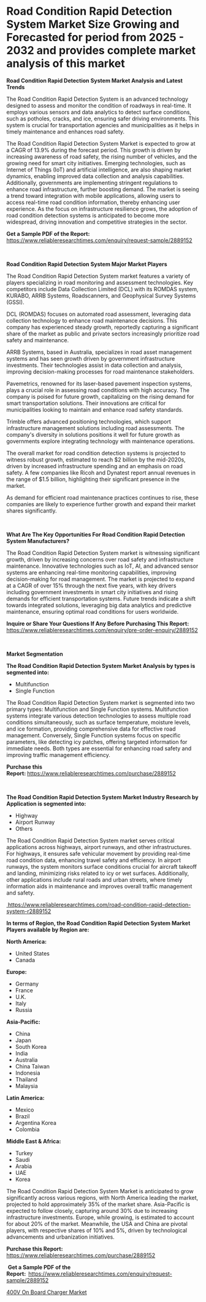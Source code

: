 <p><h1>Road Condition Rapid Detection System Market Size Growing and Forecasted for period from 2025 - 2032 and provides complete market analysis of this market</h1></p><p><strong>Road Condition Rapid Detection System Market Analysis and Latest Trends</strong></p>
<p><p>The Road Condition Rapid Detection System is an advanced technology designed to assess and monitor the condition of roadways in real-time. It employs various sensors and data analytics to detect surface conditions, such as potholes, cracks, and ice, ensuring safer driving environments. This system is crucial for transportation agencies and municipalities as it helps in timely maintenance and enhances road safety.</p><p>The Road Condition Rapid Detection System Market is expected to grow at a CAGR of 13.9% during the forecast period. This growth is driven by increasing awareness of road safety, the rising number of vehicles, and the growing need for smart city initiatives. Emerging technologies, such as Internet of Things (IoT) and artificial intelligence, are also shaping market dynamics, enabling improved data collection and analysis capabilities. Additionally, governments are implementing stringent regulations to enhance road infrastructure, further boosting demand. The market is seeing a trend toward integration with mobile applications, allowing users to access real-time road condition information, thereby enhancing user experience. As the focus on infrastructure resilience grows, the adoption of road condition detection systems is anticipated to become more widespread, driving innovation and competitive strategies in the sector.</p></p>
<p><strong>Get a Sample PDF of the Report:&nbsp;</strong> <a href="https://www.reliableresearchtimes.com/enquiry/request-sample/2889152?utm_campaign=2609&utm_medium=2&utm_source=Github&utm_content=ia&utm_term=14032025&utm_id=road-condition-rapid-detection-system">https://www.reliableresearchtimes.com/enquiry/request-sample/2889152</a></p>
<p>&nbsp;</p>
<p><strong>Road Condition Rapid Detection System Major Market Players</strong></p>
<p><p>The Road Condition Rapid Detection System market features a variety of players specializing in road monitoring and assessment technologies. Key competitors include Data Collection Limited (DCL) with its ROMDAS system, KURABO, ARRB Systems, Roadscanners, and Geophysical Survey Systems (GSSI). </p><p>DCL (ROMDAS) focuses on automated road assessment, leveraging data collection technology to enhance road maintenance decisions. This company has experienced steady growth, reportedly capturing a significant share of the market as public and private sectors increasingly prioritize road safety and maintenance.</p><p>ARRB Systems, based in Australia, specializes in road asset management systems and has seen growth driven by government infrastructure investments. Their technologies assist in data collection and analysis, improving decision-making processes for road maintenance stakeholders.</p><p>Pavemetrics, renowned for its laser-based pavement inspection systems, plays a crucial role in assessing road conditions with high accuracy. The company is poised for future growth, capitalizing on the rising demand for smart transportation solutions. Their innovations are critical for municipalities looking to maintain and enhance road safety standards.</p><p>Trimble offers advanced positioning technologies, which support infrastructure management solutions including road assessments. The company's diversity in solutions positions it well for future growth as governments explore integrating technology with maintenance operations.</p><p>The overall market for road condition detection systems is projected to witness robust growth, estimated to reach $2 billion by the mid-2020s, driven by increased infrastructure spending and an emphasis on road safety. A few companies like Ricoh and Dynatest report annual revenues in the range of $1.5 billion, highlighting their significant presence in the market.</p><p>As demand for efficient road maintenance practices continues to rise, these companies are likely to experience further growth and expand their market shares significantly.</p></p>
<p>&nbsp;</p>
<p><strong>What Are The Key Opportunities For Road Condition Rapid Detection System Manufacturers?</strong></p>
<p><p>The Road Condition Rapid Detection System market is witnessing significant growth, driven by increasing concerns over road safety and infrastructure maintenance. Innovative technologies such as IoT, AI, and advanced sensor systems are enhancing real-time monitoring capabilities, improving decision-making for road management. The market is projected to expand at a CAGR of over 15% through the next five years, with key drivers including government investments in smart city initiatives and rising demands for efficient transportation systems. Future trends indicate a shift towards integrated solutions, leveraging big data analytics and predictive maintenance, ensuring optimal road conditions for users worldwide.</p></p>
<p><strong>Inquire or Share Your Questions If Any Before Purchasing This Report:</strong> <a href="https://www.reliableresearchtimes.com/enquiry/pre-order-enquiry/2889152?utm_campaign=2609&utm_medium=2&utm_source=Github&utm_content=ia&utm_term=14032025&utm_id=road-condition-rapid-detection-system">https://www.reliableresearchtimes.com/enquiry/pre-order-enquiry/2889152</a></p>
<p>&nbsp;</p>
<p><strong>Market Segmentation</strong></p>
<p><strong>The Road Condition Rapid Detection System Market Analysis by types is segmented into:</strong></p>
<p><ul><li>Multifunction</li><li>Single Function</li></ul></p>
<p><p>The Road Condition Rapid Detection System market is segmented into two primary types: Multifunction and Single Function systems. Multifunction systems integrate various detection technologies to assess multiple road conditions simultaneously, such as surface temperature, moisture levels, and ice formation, providing comprehensive data for effective road management. Conversely, Single Function systems focus on specific parameters, like detecting icy patches, offering targeted information for immediate needs. Both types are essential for enhancing road safety and improving traffic management efficiency.</p></p>
<p><strong>Purchase this Report:&nbsp;</strong><a href="https://www.reliableresearchtimes.com/purchase/2889152?utm_campaign=2609&utm_medium=2&utm_source=Github&utm_content=ia&utm_term=14032025&utm_id=road-condition-rapid-detection-system">https://www.reliableresearchtimes.com/purchase/2889152</a></p>
<p>&nbsp;</p>
<p><strong>The Road Condition Rapid Detection System Market Industry Research by Application is segmented into:</strong></p>
<p><ul><li>Highway</li><li>Airport Runway</li><li>Others</li></ul></p>
<p><p>The Road Condition Rapid Detection System market serves critical applications across highways, airport runways, and other infrastructures. For highways, it ensures safe vehicular movement by providing real-time road condition data, enhancing travel safety and efficiency. In airport runways, the system monitors surface conditions crucial for aircraft takeoff and landing, minimizing risks related to icy or wet surfaces. Additionally, other applications include rural roads and urban streets, where timely information aids in maintenance and improves overall traffic management and safety.</p></p>
<p><a href="https://www.reliableresearchtimes.com/road-condition-rapid-detection-system-r2889152?utm_campaign=2609&utm_medium=2&utm_source=Github&utm_content=ia&utm_term=14032025&utm_id=road-condition-rapid-detection-system">&nbsp;https://www.reliableresearchtimes.com/road-condition-rapid-detection-system-r2889152</a></p>
<p><strong>In terms of Region, the Road Condition Rapid Detection System Market Players available by Region are:</strong></p>
<p>
    <p> <strong> North America: </strong>
        <ul>
            <li>United States</li>
            <li>Canada</li>
        </ul>
        </p> 
    <p> <strong> Europe: </strong>
        <ul>
            <li>Germany</li>
            <li>France</li>
            <li>U.K.</li>
            <li>Italy</li>
            <li>Russia</li>
        </ul>
        </p> 
    <p> <strong> Asia-Pacific: </strong>
        <ul>
            <li>China</li>
            <li>Japan</li>
            <li>South Korea</li>
            <li>India</li>
            <li>Australia</li>
            <li>China Taiwan</li>
            <li>Indonesia</li>
            <li>Thailand</li>
            <li>Malaysia</li>
        </ul>
        </p> 
    <p> <strong> Latin America: </strong>
        <ul>
            <li>Mexico</li>
            <li>Brazil</li>
            <li>Argentina Korea</li>
            <li>Colombia</li>
        </ul>
        </p> 
    <p> <strong> Middle East & Africa: </strong>
        <ul>
            <li>Turkey</li>
            <li>Saudi</li>
            <li>Arabia</li>
            <li>UAE</li>
            <li>Korea</li>
        </ul>
    </p>
    </p>
<p><p>The Road Condition Rapid Detection System Market is anticipated to grow significantly across various regions, with North America leading the market, projected to hold approximately 35% of the market share. Asia-Pacific is expected to follow closely, capturing around 30% due to increasing infrastructure investments. Europe, while growing, is estimated to account for about 20% of the market. Meanwhile, the USA and China are pivotal players, with respective shares of 10% and 5%, driven by technological advancements and urbanization initiatives.</p></p>
<p><strong>Purchase this Report: </strong><a href="https://www.reliableresearchtimes.com/purchase/2889152?utm_campaign=2609&utm_medium=2&utm_source=Github&utm_content=ia&utm_term=14032025&utm_id=road-condition-rapid-detection-system">https://www.reliableresearchtimes.com/purchase/2889152</a></p>
<p>&nbsp;<strong>Get a Sample PDF of the Report:&nbsp;&nbsp;</strong><a href="https://www.reliableresearchtimes.com/enquiry/request-sample/2889152?utm_campaign=2609&utm_medium=2&utm_source=Github&utm_content=ia&utm_term=14032025&utm_id=road-condition-rapid-detection-system">https://www.reliableresearchtimes.com/enquiry/request-sample/2889152</a></p>
<p><strong></strong></p>
<p><p><a href="https://github.com/yankimber90yankim/Market-Research-Report-List-1/blob/main/400v-on-board-charger-market.md?utm_campaign=2609&utm_medium=2&utm_source=Github&utm_content=ia&utm_term=14032025&utm_id=road-condition-rapid-detection-system">400V On Board Charger Market</a></p></p>